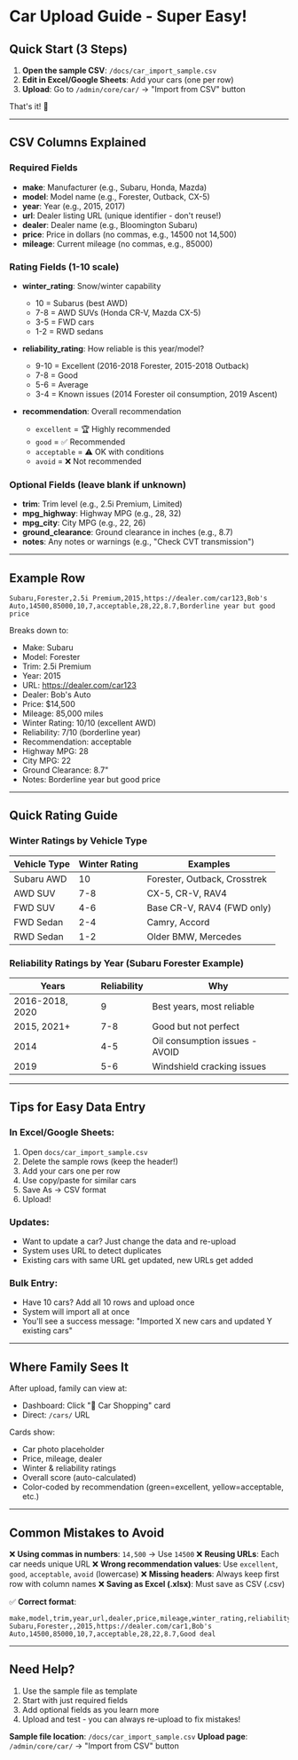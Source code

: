 # Car Upload Guide - Super Easy!

## Quick Start (3 Steps)

1. **Open the sample CSV**: `/docs/car_import_sample.csv`
2. **Edit in Excel/Google Sheets**: Add your cars (one per row)
3. **Upload**: Go to `/admin/core/car/` → "Import from CSV" button

That's it! 🎉

---

## CSV Columns Explained

### Required Fields
- **make**: Manufacturer (e.g., Subaru, Honda, Mazda)
- **model**: Model name (e.g., Forester, Outback, CX-5)
- **year**: Year (e.g., 2015, 2017)
- **url**: Dealer listing URL (unique identifier - don't reuse!)
- **dealer**: Dealer name (e.g., Bloomington Subaru)
- **price**: Price in dollars (no commas, e.g., 14500 not 14,500)
- **mileage**: Current mileage (no commas, e.g., 85000)

### Rating Fields (1-10 scale)
- **winter_rating**: Snow/winter capability
  - 10 = Subarus (best AWD)
  - 7-8 = AWD SUVs (Honda CR-V, Mazda CX-5)
  - 3-5 = FWD cars
  - 1-2 = RWD sedans

- **reliability_rating**: How reliable is this year/model?
  - 9-10 = Excellent (2016-2018 Forester, 2015-2018 Outback)
  - 7-8 = Good
  - 5-6 = Average
  - 3-4 = Known issues (2014 Forester oil consumption, 2019 Ascent)

- **recommendation**: Overall recommendation
  - `excellent` = 🏆 Highly recommended
  - `good` = ✅ Recommended
  - `acceptable` = ⚠️ OK with conditions
  - `avoid` = ❌ Not recommended

### Optional Fields (leave blank if unknown)
- **trim**: Trim level (e.g., 2.5i Premium, Limited)
- **mpg_highway**: Highway MPG (e.g., 28, 32)
- **mpg_city**: City MPG (e.g., 22, 26)
- **ground_clearance**: Ground clearance in inches (e.g., 8.7)
- **notes**: Any notes or warnings (e.g., "Check CVT transmission")

---

## Example Row

```csv
Subaru,Forester,2.5i Premium,2015,https://dealer.com/car123,Bob's Auto,14500,85000,10,7,acceptable,28,22,8.7,Borderline year but good price
```

Breaks down to:
- Make: Subaru
- Model: Forester
- Trim: 2.5i Premium
- Year: 2015
- URL: https://dealer.com/car123
- Dealer: Bob's Auto
- Price: $14,500
- Mileage: 85,000 miles
- Winter Rating: 10/10 (excellent AWD)
- Reliability: 7/10 (borderline year)
- Recommendation: acceptable
- Highway MPG: 28
- City MPG: 22
- Ground Clearance: 8.7"
- Notes: Borderline year but good price

---

## Quick Rating Guide

### Winter Ratings by Vehicle Type

| Vehicle Type | Winter Rating | Examples |
|-------------|---------------|----------|
| Subaru AWD | 10 | Forester, Outback, Crosstrek |
| AWD SUV | 7-8 | CX-5, CR-V, RAV4 |
| FWD SUV | 4-6 | Base CR-V, RAV4 (FWD only) |
| FWD Sedan | 2-4 | Camry, Accord |
| RWD Sedan | 1-2 | Older BMW, Mercedes |

### Reliability Ratings by Year (Subaru Forester Example)

| Years | Reliability | Why |
|-------|-------------|-----|
| 2016-2018, 2020 | 9 | Best years, most reliable |
| 2015, 2021+ | 7-8 | Good but not perfect |
| 2014 | 4-5 | Oil consumption issues - AVOID |
| 2019 | 5-6 | Windshield cracking issues |

---

## Tips for Easy Data Entry

### In Excel/Google Sheets:
1. Open `docs/car_import_sample.csv`
2. Delete the sample rows (keep the header!)
3. Add your cars one per row
4. Use copy/paste for similar cars
5. Save As → CSV format
6. Upload!

### Updates:
- Want to update a car? Just change the data and re-upload
- System uses URL to detect duplicates
- Existing cars with same URL get updated, new URLs get added

### Bulk Entry:
- Have 10 cars? Add all 10 rows and upload once
- System will import all at once
- You'll see a success message: "Imported X new cars and updated Y existing cars"

---

## Where Family Sees It

After upload, family can view at:
- Dashboard: Click "🚗 Car Shopping" card
- Direct: `/cars/` URL

Cards show:
- Car photo placeholder
- Price, mileage, dealer
- Winter & reliability ratings
- Overall score (auto-calculated)
- Color-coded by recommendation (green=excellent, yellow=acceptable, etc.)

---

## Common Mistakes to Avoid

❌ **Using commas in numbers**: `14,500` → Use `14500`
❌ **Reusing URLs**: Each car needs unique URL
❌ **Wrong recommendation values**: Use `excellent`, `good`, `acceptable`, `avoid` (lowercase)
❌ **Missing headers**: Always keep first row with column names
❌ **Saving as Excel (.xlsx)**: Must save as CSV (.csv)

✅ **Correct format**:
```csv
make,model,trim,year,url,dealer,price,mileage,winter_rating,reliability_rating,recommendation,mpg_highway,mpg_city,ground_clearance,notes
Subaru,Forester,,2015,https://dealer.com/car1,Bob's Auto,14500,85000,10,7,acceptable,28,22,8.7,Good deal
```

---

## Need Help?

1. Use the sample file as template
2. Start with just required fields
3. Add optional fields as you learn more
4. Upload and test - you can always re-upload to fix mistakes!

**Sample file location**: `/docs/car_import_sample.csv`
**Upload page**: `/admin/core/car/` → "Import from CSV" button
